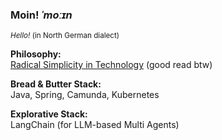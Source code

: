 ### Moin! *ˈmoːɪn* 
<small>*Hello!* (in North German dialect)</small>

**Philosophy:**  
[Radical Simplicity in Technology](https://www.radicalsimpli.city/) (good read btw)

**Bread & Butter Stack:**  
Java, Spring, Camunda, Kubernetes

**Explorative Stack:**  
LangChain (for LLM-based Multi Agents)

